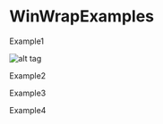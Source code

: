 WinWrapExamples
===============

Example1

![alt tag](http://www.winwrap.com/web/basic/solutions/?solution=bp-Scriptable&file=bp-Scriptable.png)

Example2

Example3

Example4
